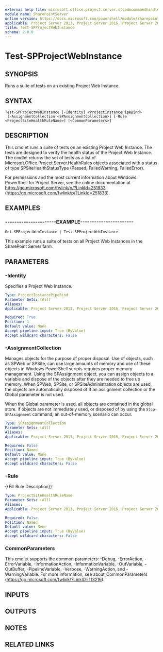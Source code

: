 ```yaml
---
external help file: microsoft.office.project.server.stsadmcommandhandler.dll-help.xml
module name: SharePointServer
online version: https://docs.microsoft.com/powershell/module/sharepoint-server/test-spprojectwebinstance
applicable: Project Server 2013, Project Server 2016, Project Server 2019
title: Test-SPProjectWebInstance
schema: 2.0.0
---
```


# Test-SPProjectWebInstance

## SYNOPSIS
Runs a suite of tests on an existing Project Web Instance.

## SYNTAX

```
Test-SPProjectWebInstance [-Identity] <ProjectInstancePipeBind>
 [-AssignmentCollection <SPAssignmentCollection>] [-Rule <ProjectSiteHealthRuleName>] [<CommonParameters>]
```

## DESCRIPTION
This cmdlet runs a suite of tests on an existing Project Web Instance.
The tests are designed to verify the health status of the Project Web Instance.
The cmdlet returns the set of tests as a list of Microsoft.Office.Project.Server.HealthRules objects associated with a status of type SPSiteHealthStatusType (Passed, FailedWarning, FailedError).

For permissions and the most current information about Windows PowerShell for Project Server, see the online documentation at https://go.microsoft.com/fwlink/p/?LinkId=251833 (https://go.microsoft.com/fwlink/p/?LinkId=251833).

## EXAMPLES

### ----------------------EXAMPLE-----------------------
```powershell
Get-SPProjectWebInstance | Test-SPProjectWebInstance
```

This example runs a suite of tests on all Project Web Instances in the SharePoint Server farm.

## PARAMETERS

### -Identity
Specifies a Project Web Instance.

```yaml
Type: ProjectInstancePipeBind
Parameter Sets: (All)
Aliases: 
Applicable: Project Server 2013, Project Server 2016, Project Server 2019

Required: True
Position: 1
Default value: None
Accept pipeline input: True (ByValue)
Accept wildcard characters: False
```

### -AssignmentCollection
Manages objects for the purpose of proper disposal.
Use of objects, such as SPWeb or SPSite, can use large amounts of memory and use of these objects in Windows PowerShell scripts requires proper memory management.
Using the SPAssignment object, you can assign objects to a variable and dispose of the objects after they are needed to free up memory.
When SPWeb, SPSite, or SPSiteAdministration objects are used, the objects are automatically disposed of if an assignment collection or the Global parameter is not used.

When the Global parameter is used, all objects are contained in the global store.
If objects are not immediately used, or disposed of by using the `Stop-SPAssignment` command, an out-of-memory scenario can occur.

```yaml
Type: SPAssignmentCollection
Parameter Sets: (All)
Aliases: 
Applicable: Project Server 2013, Project Server 2016, Project Server 2019

Required: False
Position: Named
Default value: None
Accept pipeline input: True (ByValue)
Accept wildcard characters: False
```

### -Rule
{{Fill Rule Description}}

```yaml
Type: ProjectSiteHealthRuleName
Parameter Sets: (All)
Aliases: 
Applicable: Project Server 2013, Project Server 2016, Project Server 2019

Required: False
Position: Named
Default value: None
Accept pipeline input: True (ByValue)
Accept wildcard characters: False
```

### CommonParameters
This cmdlet supports the common parameters: -Debug, -ErrorAction, -ErrorVariable, -InformationAction, -InformationVariable, -OutVariable, -OutBuffer, -PipelineVariable, -Verbose, -WarningAction, and -WarningVariable. For more information, see about_CommonParameters (https://go.microsoft.com/fwlink/?LinkID=113216).

## INPUTS

## OUTPUTS

## NOTES

## RELATED LINKS


